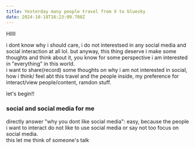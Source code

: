 ```yaml
---
title: Yesterday many people travel from X to bluesky
date: 2024-10-18T16:23:09.708Z
---
```


HIIII  
  
i dont know why i should care, i do not interestsed in any social media and social interaction at all lol. but anyway, this thing deserve i make some thoughts and think about it, you know for some perspective i am interested in "everything" in this world.   
i want to share(record) some thoughts on why i am not interested in social, how i think/ feel abt this travel and the people inside, my preference for interact/view people/content, ramdon stuff.  
  
let's begin!!  
  
### social and social media for me
directly answer "why you dont like social media": easy, because the people i want to interact do not like to use social media or say not too focus on social media.   
this let me think of someone's talk 
